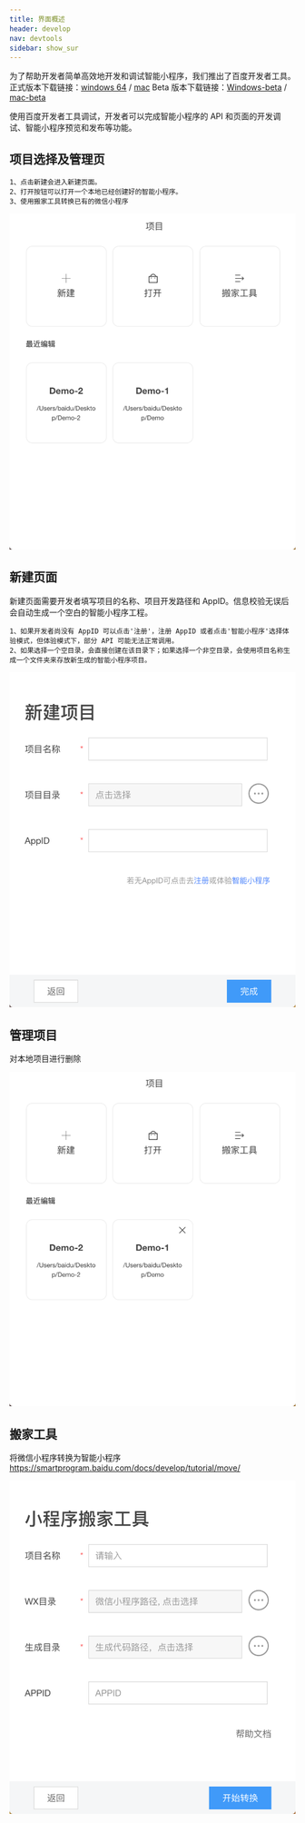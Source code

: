 ```yaml
---
title: 界面概述
header: develop
nav: devtools
sidebar: show_sur
---
```

为了帮助开发者简单高效地开发和调试智能小程序，我们推出了百度开发者工具。
正式版本下载链接：[windows 64](http://smartprogram.baidu.com/mappconsole/api/devDownload?system=windows&type=online) / [mac](http://smartprogram.baidu.com/mappconsole/api/devDownload?system=mac&type=online)
Beta 版本下载链接：[Windows-beta](http://smartprogram.baidu.com/mappconsole/api/devDownload?system=windows&type=beta) / [mac-beta](http://smartprogram.baidu.com/mappconsole/api/devDownload?system=mac&type=beta)

使用百度开发者工具调试，开发者可以完成智能小程序的 API 和页面的开发调试、智能小程序预览和发布等功能。

## 项目选择及管理页

    1、点击新建会进入新建页面。
    2、打开按钮可以打开一个本地已经创建好的智能小程序。
    3、使用搬家工具转换已有的微信小程序


![图片](../../../img/tool/工具01.png)


## 新建页面


新建页面需要开发者填写项目的名称、项目开发路径和 AppID。信息校验无误后会自动生成一个空白的智能小程序工程。


    1、如果开发者尚没有 AppID 可以点击'注册'，注册 AppID 或者点击'智能小程序'选择体验模式，但体验模式下，部分 API 可能无法正常调用。
    2、如果选择一个空目录，会直接创建在该目录下；如果选择一个非空目录，会使用项目名称生成一个文件夹来存放新生成的智能小程序项目。

 ![图片](../../../img/tool/工具03.png)


## 管理项目


对本地项目进行删除

 ![图片](../../../img/tool/工具04.png)

 ## 搬家工具
将微信小程序转换为智能小程序 https://smartprogram.baidu.com/docs/develop/tutorial/move/

![](../../../img/tool/transform.png)
